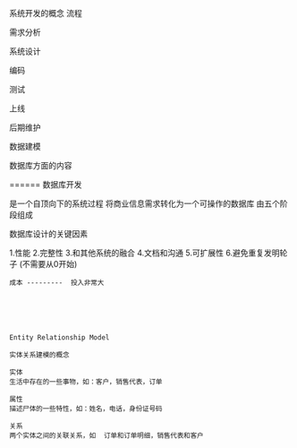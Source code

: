 
系统开发的概念
流程

需求分析

系统设计

编码

测试

上线

后期维护



数据建模

数据库方面的内容


======
数据库开发

是一个自顶向下的系统过程
将商业信息需求转化为一个可操作的数据库
由五个阶段组成

数据库设计的关键因素

1.性能
2.完整性
3.和其他系统的融合
4.文档和沟通
	5.可扩展性
6.避免重复发明轮子 (不需要从0开始)

	成本 ---------  投入非常大






	Entity Relationship Model  

	实体关系建模的概念

	实体
	生活中存在的一些事物，如：客户，销售代表，订单

	属性
	描述尸体的一些特性，如：姓名，电话，身份证号码

	关系
	两个实体之间的关联关系，如  订单和订单明细，销售代表和客户




